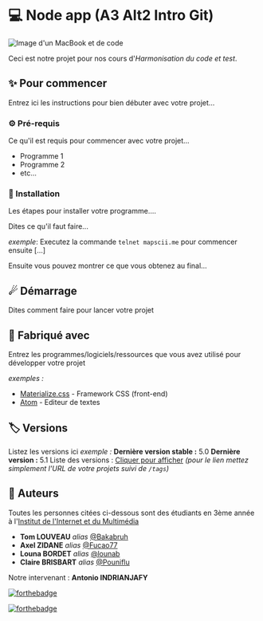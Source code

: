 # 💻 Node app (A3 Alt2 Intro Git)

![Image d'un MacBook et de code](https://images.pexels.com/photos/34600/pexels-photo.jpg?auto=compress&cs=tinysrgb&dpr=2&h=650&w=940)

Ceci est notre projet pour nos cours d'_Harmonisation du code et test_.

## ✨ Pour commencer

Entrez ici les instructions pour bien débuter avec votre projet...

### ⚙ Pré-requis

Ce qu'il est requis pour commencer avec votre projet...

- Programme 1
- Programme 2
- etc...

### 🔧 Installation

Les étapes pour installer votre programme....

Dites ce qu'il faut faire...

_exemple_: Executez la commande ``telnet mapscii.me`` pour commencer ensuite [...]


Ensuite vous pouvez montrer ce que vous obtenez au final...

## ☄ Démarrage

Dites comment faire pour lancer votre projet

## 🧰 Fabriqué avec

Entrez les programmes/logiciels/ressources que vous avez utilisé pour développer votre projet

_exemples :_
* [Materialize.css](http://materializecss.com) - Framework CSS (front-end)
* [Atom](https://atom.io/) - Editeur de textes

## 🏷 Versions
Listez les versions ici 
_exemple :_
**Dernière version stable :** 5.0
**Dernière version :** 5.1
Liste des versions : [Cliquer pour afficher](https://github.com/your/project-name/tags)
_(pour le lien mettez simplement l'URL de votre projets suivi de ``/tags``)_

## 👫 Auteurs
Toutes les personnes citées ci-dessous sont des étudiants en 3ème année à l'[Institut de l'Internet et du Multimédia](https://www.iim.fr)
* **Tom LOUVEAU** _alias_ [@Bakabruh](https://github.com/Bakabruh)
* **Axel ZIDANE** _alias_ [@Fucao77](https://github.com/Fucao77)
* **Louna BORDET** _alias_ [@lounab](https://github.com/lounab)
* **Claire BRISBART** _alias_ [@Pouniflu](https://github.com/Pouniflu)

Notre intervenant : **Antonio INDRIANJAFY**

[![forthebadge](https://forthebadge.com/images/badges/it-works-why.svg)](http://forthebadge.com)

[![forthebadge](https://forthebadge.com/images/badges/uses-git.svg)](http://forthebadge.com)